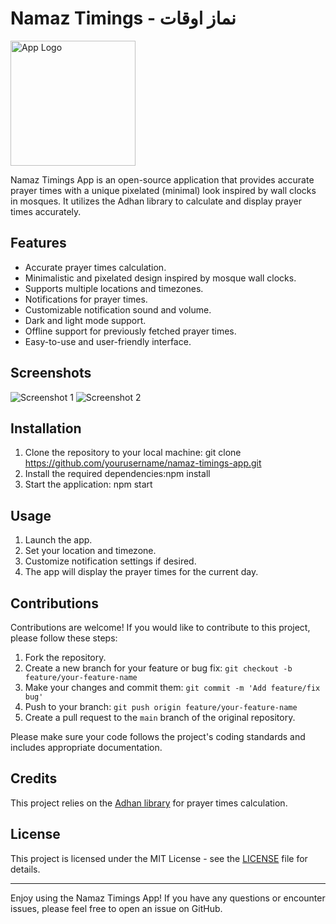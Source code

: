 # Namaz Timings - نماز اوقات

<img src="https://play-lh.googleusercontent.com/fgDJ6OGzBYfCEgETV-eS94jbWhp-1ch9XEbi2-TCQNb9vBwWh1XsFdkvhu56HSuiaQ=w240-h480-rw" alt="App Logo" width="200">

Namaz Timings App is an open-source application that provides accurate prayer times with a unique pixelated (minimal) look inspired by wall clocks in mosques. It utilizes the Adhan library to calculate and display prayer times accurately.

## Features

- Accurate prayer times calculation.
- Minimalistic and pixelated design inspired by mosque wall clocks.
- Supports multiple locations and timezones.
- Notifications for prayer times.
- Customizable notification sound and volume.
- Dark and light mode support.
- Offline support for previously fetched prayer times.
- Easy-to-use and user-friendly interface.

## Screenshots

![Screenshot 1](https://play-lh.googleusercontent.com/j6ILPy3aMXc7HT5ZK5HJL5SX8hs_Wc9k7K_KmECdmNdMZHvPtl9V9uW7yaAiIhPv7Lw=w526-h296-rw)
![Screenshot 2](https://play-lh.googleusercontent.com/TaJ-7l-oFj6Uk4_aiZY7JwApfZtoJD9m2AUYf7nZ18hkNnVqbLGG8ZkZSoBN50F8ikE=w526-h296-rw)

## Installation

1. Clone the repository to your local machine:
git clone https://github.com/yourusername/namaz-timings-app.git
2. Install the required dependencies:npm install
3. Start the application: npm start


## Usage

1. Launch the app.
2. Set your location and timezone.
3. Customize notification settings if desired.
4. The app will display the prayer times for the current day.

## Contributions

Contributions are welcome! If you would like to contribute to this project, please follow these steps:

1. Fork the repository.
2. Create a new branch for your feature or bug fix: `git checkout -b feature/your-feature-name`
3. Make your changes and commit them: `git commit -m 'Add feature/fix bug'`
4. Push to your branch: `git push origin feature/your-feature-name`
5. Create a pull request to the `main` branch of the original repository.

Please make sure your code follows the project's coding standards and includes appropriate documentation.

## Credits

This project relies on the [Adhan library](https://github.com/batoulapps/Adhan) for prayer times calculation.

## License

This project is licensed under the MIT License - see the [LICENSE](LICENSE) file for details.

---

Enjoy using the Namaz Timings App! If you have any questions or encounter issues, please feel free to open an issue on GitHub.

